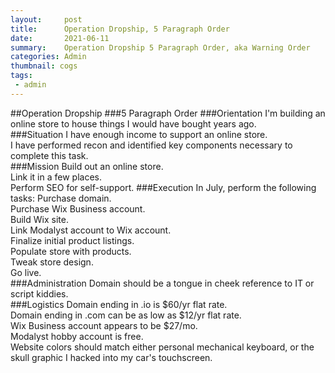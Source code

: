 ```yaml
---
layout:     post
title:      Operation Dropship, 5 Paragraph Order
date:       2021-06-11
summary:    Operation Dropship 5 Paragraph Order, aka Warning Order
categories: Admin
thumbnail: cogs
tags:
 - admin
---
```

##Operation Dropship
###5 Paragraph Order
###Orientation
I'm building an online store to house things I would have bought years ago.  
###Situation
I have enough income to support an online store.  
I have performed recon and identified key components necessary to complete this task.  
###Mission
Build out an online store.  
Link it in a few places.  
Perform SEO for self-support.
###Execution
In July, perform the following tasks:
Purchase domain.  
Purchase Wix Business account.  
Build Wix site.  
Link Modalyst account to Wix account.  
Finalize initial product listings.  
Populate store with products.  
Tweak store design.  
Go live.  
###Administration
Domain should be a tongue in cheek reference to IT or script kiddies.  
###Logistics
Domain ending in .io is $60/yr flat rate.  
Domain ending in .com can be as low as $12/yr flat rate.  
Wix Business account appears to be $27/mo.  
Modalyst hobby account is free.  
Website colors should match either personal mechanical keyboard, or the skull graphic I hacked into my car's touchscreen.  
